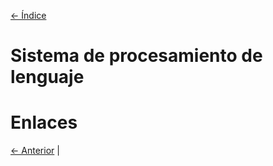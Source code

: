 [<- Índice](../Compiladores.md)
# Sistema de procesamiento de lenguaje

# Enlaces

[<- Anterior](Compi_29_01_2025.md) |